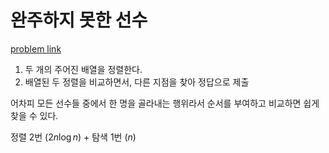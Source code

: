 # 완주하지 못한 선수

[problem link](https://programmers.co.kr/learn/courses/30/lessons/42576)

1. 두 개의 주어진 배열을 정렬한다.  
2. 배열된 두 정렬을 비교하면서, 다른 지점을 찾아 정답으로 제출

어차피 모든 선수들 중에서 한 명을 골라내는 행위라서 순서를 부여하고 비교하면 쉽게 찾을 수 있다.

정렬 2번 ($2n\log n$) + 탐색 1번 ($n$)
